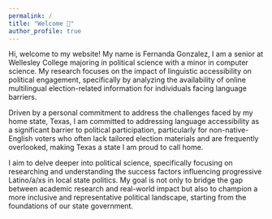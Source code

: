 ```yaml
---
permalink: /
title: "Welcome 👋"
author_profile: true
---
```


Hi, welcome to my website! My name is Fernanda Gonzalez, I am a senior at Wellesley College majoring in political science with a minor in computer science. My research focuses on the impact of linguistic accessibility on political engagement, specifically by analyzing the availability of online multilingual election-related information for individuals facing language barriers. 

Driven by a personal commitment to address the challenges faced by my home state, Texas, I am committed to addressing language accessibility as a significant barrier to political participation, particularly for non-native-English voters who often lack tailored election materials and are frequently overlooked, making Texas a state I am proud to call home.

I aim to delve deeper into political science, specifically focusing on researching and understanding the success factors influencing progressive Latino/a/xs in local state politics. My goal is not only to bridge the gap between academic research and real-world impact but also to champion a more inclusive and representative political landscape, starting from the foundations of our state government.
